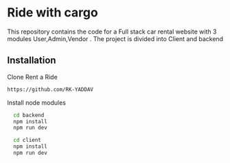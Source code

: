 
# Ride with cargo

This repository contains the code for a Full stack car rental website with 3 modules User,Admin,Vendor . The project is divided into Client  and  backend 


## Installation

Clone Rent a Ride

```bash
https://github.com/RK-YADDAV
```

Install node modules

```bash
  cd backend
  npm install
  npm run dev
```
```bash
  cd client
  npm install
  npm run dev
```
